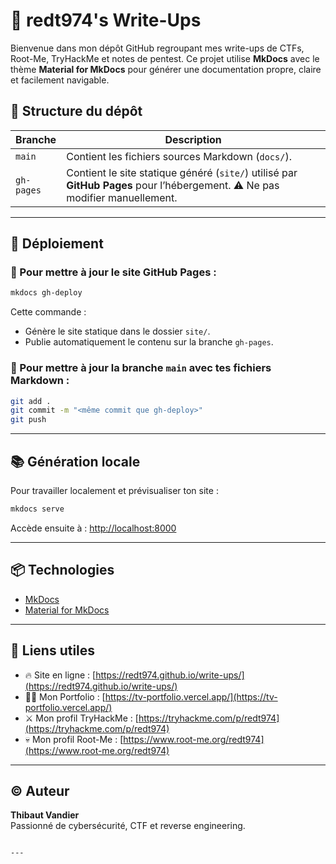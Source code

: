 # 📝 redt974's Write-Ups

Bienvenue dans mon dépôt GitHub regroupant mes write-ups de CTFs, Root-Me, TryHackMe et notes de pentest. Ce projet utilise **MkDocs** avec le thème **Material for MkDocs** pour générer une documentation propre, claire et facilement navigable.

## 📂 Structure du dépôt

| Branche       | Description                                         |
|---------------|-----------------------------------------------------|
| `main`        | Contient les fichiers sources Markdown (`docs/`).   |
| `gh-pages`    | Contient le site statique généré (`site/`) utilisé par **GitHub Pages** pour l’hébergement. ⚠️ Ne pas modifier manuellement.

---

## 🚀 Déploiement

### 🔧 Pour mettre à jour le site GitHub Pages :

```bash
mkdocs gh-deploy
```

Cette commande :
- Génère le site statique dans le dossier `site/`.
- Publie automatiquement le contenu sur la branche `gh-pages`.

### 💾 Pour mettre à jour la branche `main` avec tes fichiers Markdown :

```bash
git add .
git commit -m "<même commit que gh-deploy>"
git push
```

---

## 📚 Génération locale

Pour travailler localement et prévisualiser ton site :

```bash
mkdocs serve
```

Accède ensuite à : [http://localhost:8000](http://localhost:8000)

---

## 📦 Technologies

- [MkDocs](https://www.mkdocs.org/)
- [Material for MkDocs](https://squidfunk.github.io/mkdocs-material/)

---

## 🔗 Liens utiles

- 🔥 Site en ligne : [https://redt974.github.io/write-ups/](https://redt974.github.io/write-ups/)
- 🧑‍💻 Mon Portfolio : [https://tv-portfolio.vercel.app/](https://tv-portfolio.vercel.app/)
- ⚔️ Mon profil TryHackMe : [https://tryhackme.com/p/redt974](https://tryhackme.com/p/redt974)
- 💀 Mon profil Root-Me : [https://www.root-me.org/redt974](https://www.root-me.org/redt974)

---

## ©️ Auteur

**Thibaut Vandier**  
Passionné de cybersécurité, CTF et reverse engineering.

```

---